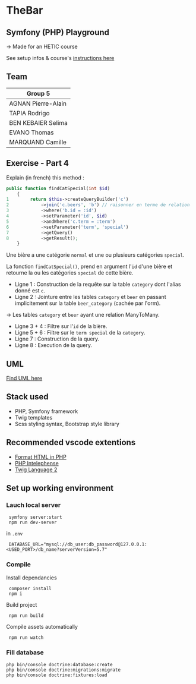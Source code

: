 # TheBar

## Symfony (PHP) Playground

→ Made for an HETIC course

See setup infos & course's [instructions here](https://github.com/Antoine07/hetic_symfony/blob/main/Introduction/tp_02_days.md)

## Team

| Group  5           |
| ------------------ |
| AGNAN Pierre-Alain |
| TAPIA Rodrigo      |
| BEN KEBAIER Selima |
| EVANO Thomas       |
| MARQUAND Camille   |

## Exercise - Part 4

Explain (in french) this method :

```php
public function findCatSpecial(int $id)
    {
1        return $this->createQueryBuilder('c')
2            ->join('c.beers', 'b') // raisonner en terme de relation
3            ->where('b.id = :id')
4            ->setParameter('id', $id)
5            ->andWhere('c.term = :term')
6            ->setParameter('term', 'special')
7            ->getQuery()
8            ->getResult();
    }
```

Une bière a une catégorie `normal` et une ou plusieurs catégories `special`.

La fonction `findCatSpecial()`, prend en argument l'`id` d'une bière et retourne la ou les catégories `special` de cette bière.

- Ligne 1 : Construction de la requête sur la table `category` dont l'alias donné est `c`.
- Ligne 2 : Jointure entre les tables `category` et `beer` en passant implicitement sur la table `beer_category` (cachée par l'orm).

→ Les tables `category` et `beer` ayant une relation ManyToMany.
- Ligne 3 + 4 : Filtre sur l'`id` de la bière.
- Ligne 5 + 6 : Filtre sur le `term special` de la `category`.
- Ligne 7 : Construction de la query.
- Ligne 8 : Execution de la query.

## UML

[Find UML here](https://github.com/rodrigohetic/symfony-01/blob/master/assets/images/UML.png)

## Stack used

- PHP, Symfony framework
- Twig templates
- Scss styling syntax, Bootstrap style library

## Recommended vscode extentions

- [Format HTML in PHP](https://marketplace.visualstudio.com/items?itemName=rifi2k.format-html-in-php)
- [PHP Intelephense](https://marketplace.visualstudio.com/items?itemName=bmewburn.vscode-intelephense-client)
- [Twig Language 2](https://marketplace.visualstudio.com/items?itemName=mblode.twig-language-2)

## Set up working environment

### Lauch local server

```
 symfony server:start
 npm run dev-server
```

in `.env`
```env
 DATABASE_URL="mysql://db_user:db_password@127.0.0.1:<USED_PORT>/db_name?serverVersion=5.7"
```

### Compile

Install dependancies

```
 composer install
 npm i
```

Build project

```
 npm run build
```

Compile assets automatically

```
 npm run watch
```

### Fill database
```
php bin/console doctrine:database:create
php bin/console doctrine:migrations:migrate
php bin/console doctrine:fixtures:load
```
